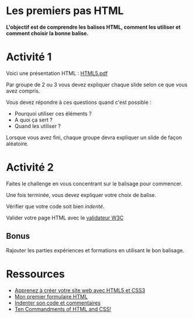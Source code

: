 # Les premiers pas HTML

**L'objectif est de comprendre les balises HTML, comment les utiliser et comment choisir la bonne balise.**

# Activité 1 

Voici une présentation HTML : [HTML5.pdf](https://github.com/simplonco/html-css-training/blob/master/courses/HTML5.pdf)

Par groupe de 2 ou 3 vous devez expliquer chaque slide selon ce que vous avez compris. 

Vous devez répondre à ces questions quand c'est possible :

* Pourquoi utiliser ces éléments ?
* A quoi ça sert ? 
* Quand les utiliser ?

Lorsque vous avez fini, chaque groupe devra expliquer un slide de façon aléatoire. 

# Activité 2

Faites le challenge en vous concentrant sur le balisage pour commencer. 

Une fois terminée, vous devez expliquer votre choix de balise.

Vérifier que votre code soit bien *indenté*.

Valider votre page HTML avec le [validateur W3C](https://validator.w3.org/#validate_by_upload)

## Bonus

Rajouter les parties expériences et formations en utilisant le bon balisage.

# Ressources 

* [Apprenez à créer votre site web avec HTML5 et CSS3](https://openclassrooms.com/courses/apprenez-a-creer-votre-site-web-avec-html5-et-css3)
* [Mon premier formulaire HTML](https://developer.mozilla.org/fr/docs/Web/Guide/HTML/Formulaires/Mon_premier_formulaire_HTML)
* [Indenter son code et commentaires](http://www.pierre-giraud.com/html-css/cours-complet/indentation-commentaires-html.php)
* [Ten Commandments of HTML and CSS!](https://github.com/simplonco/Ten-Commandments-of-HTML-and-CSS)
 
